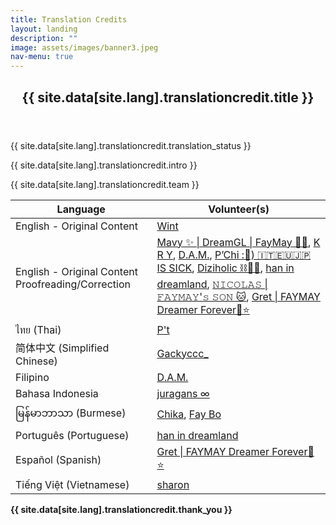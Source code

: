 ```yaml
---
title: Translation Credits
layout: landing
description: ""
image: assets/images/banner3.jpeg
nav-menu: true
---
```


<!-- Main -->
<div id="main">
	<!-- One -->
	<section id="one">
		<div class="inner">
			<header class="major">
				<h2>{{ site.data[site.lang].translationcredit.title }}</h2>
			</header>
			<p>
				{{ site.data[site.lang].translationcredit.translation_status }}
			</p>
			<p>
				{{ site.data[site.lang].translationcredit.intro }}
			</p>
			<p>
				{{ site.data[site.lang].translationcredit.team }}
			</p>
			<div class="table-wrapper">
				<table>
					<thead>
						<tr>
							<th>Language</th>
							<th>Volunteer(s)</th>
						</tr>
					</thead>
					<tbody>
						<tr>
							<td>English - Original Content</td>
							<td><a href="https://x.com/wintwho">Wint</a></td>
						</tr>
						<tr>
							<td>English - Original Content Proofreading/Correction</td>
							<td><a href="https://x.com/mvyhck">Mavy ✨ | DreamGL | FayMay 🐶🐹</a>, <a href="https://x.com/yaalisaya">K R Y</a>, <a href="https://x.com/DoneeyyOfficial">D.A.M.</a>, <a href="https://x.com/chi_for_FB">P’Chi :🤍) 🇮🇹🇪🇺🇯🇵 IS SICK</a>, <a href="https://x.com/Diziholic">Diziholic ⛓️🏳️‍🌈</a>, <a href="https://x.com/taengeyez">han in dreamland</a>, <a href="https://x.com/princenicolax">𝙽𝙸𝙲𝙾𝙻𝙰𝚂 | 𝙵𝙰𝚈𝙼𝙰𝚈'𝚜 𝚂𝙾𝙽 🐱</a>, <a href="https://x.com/GretFeral">Gret | FAYMAY Dreamer Forever🌙⭐️</a></td>
						</tr>
						<tr>
							<td>ไทย (Thai)</td>
							<td><a href="https://x.com/teeoheewhy">P't</a></td>
						</tr>
						<tr>
							<td>简体中文 (Simplified Chinese)</td>
							<td><a href="https://x.com/Gackyccc_">Gackyccc_</a></td>
						</tr>
						<tr>
							<td>Filipino</td>
							<td><a href="https://x.com/DoneeyyOfficial">D.A.M.</a></td>
						</tr>
						<tr>
							<td>Bahasa Indonesia</td>
							<td><a href="https://x.com/juragans">juragans ∞</a></td>
						</tr>
						<tr>
							<td>မြန်မာဘာသာ (Burmese)</td>
							<td><a href="https://x.com/chika_faymay">Chika</a>, <a href="https://x.com/Fay_Bo101">Fay Bo</a></td>
						</tr>
						<tr>
							<td>Português (Portuguese)</td>
							<td>
								<a href="https://x.com/taengeyez">han in dreamland</a>
							</td>
						</tr>
						<tr>
							<td>Español (Spanish)</td>
							<td><a href="https://x.com/GretFeral">Gret | FAYMAY Dreamer Forever🌙⭐️</a></td>
						</tr>
						<tr>
							<td>Tiếng Việt (Vietnamese)</td>
							<td><a href="https://x.com/sharon_tla">sharon</a></td>
						</tr>
					</tbody>
				</table>
			</div>
			<p style="font-weight: bold;">{{ site.data[site.lang].translationcredit.thank_you }}</p>
		</div>
	</section>
</div>
